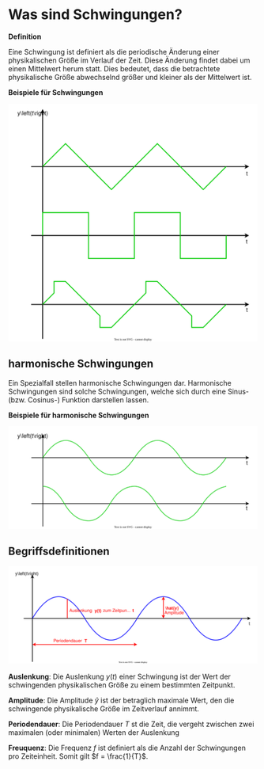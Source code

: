 # Was sind Schwingungen?

__Definition__

Eine Schwingung ist definiert als die periodische Änderung einer physikalischen Größe im Verlauf der Zeit.
Diese Änderung findet dabei um einen Mittelwert herum statt. Dies bedeutet, dass die betrachtete physikalische Größe abwechselnd größer und kleiner als der Mittelwert ist.

__Beispiele für Schwingungen__

[Bild 1]: Bilder_Schwingungen/Beispiele_Schwingungen.svg  "Beispiele für Schwingungen"
![Beispiele für Schwingungen][Bild 1]

## harmonische Schwingungen

Ein Spezialfall stellen harmonische Schwingungen dar. Harmonische Schwingungen sind solche Schwingungen, welche sich durch eine Sinus- (bzw. Cosinus-) Funktion darstellen lassen.

__Beispiele für harmonische Schwingungen__

[Bild 2]: Bilder_Schwingungen/Beispiele_Harmonische.svg  "Beispiele für harmonische Schwingungen"
![Beispiele für harmonische Schwingungen][Bild 2]

## Begriffsdefinitionen

[Bild 3]: Bilder_Schwingungen/Definitionen.svg  "Grundlegende Begriffsdefinitionen in einer Schwingung"
![Grundlegende Begriffsdefinitionen in einer Schwingung][Bild 3]

__Auslenkung__: Die Auslenkung $y(t)$ einer Schwingung ist der Wert der schwingenden physikalischen Größe zu einem bestimmten Zeitpunkt.

__Amplitude__: Die Amplitude $\hat{y}$ ist der betraglich maximale Wert, den die schwingende physikalische Größe im Zeitverlauf annimmt.

__Periodendauer__: Die Periodendauer $T$ st die Zeit, die vergeht zwischen zwei maximalen (oder minimalen) Werten der Auslenkung

__Freuquenz__: Die Frequenz $f$ ist definiert als die Anzahl der Schwingungen pro Zeiteinheit. Somit gilt $f = \frac{1}{T}$.